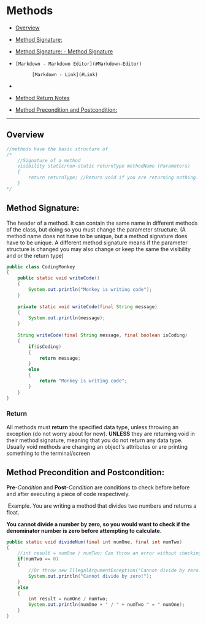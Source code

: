 # Methods

* [Overview](##Overview) 

* [Method Signature:](#Method-Signature:)

* [Method Signature: - Method Signature](#Method-Signature:)

* ```
  [Markdown - Markdown Editor](#Markdown-Editor)
  
  		[Markdown - Link](#Link)
  ```

* 

  * [Method Return Notes](###Return) 

* [Method Precondition and Postcondition:](##Method-Precondition-and-Postcondition:)

___

## Overview

```java
//methods have the basic structure of
/*
	//Signature of a method
	visibility static/non-static returnType methodName (Parameters)
	{
		return returnType; //Return void if you are returning nothing.
	}
*/
```

## __Method Signature__: 

The header of a method. It can contain the same name in different methods of the class, but doing so you must change the parameter structure. (A method name does not have to be unique, but a method signature does have to be unique. A different method signature means if the parameter structure is changed you may also change or keep the same the visibility and or the return type)

```java
public class CodingMonkey
{
    public static void writeCode()
    {
		System.out.println("Monkey is writing code");
    }
    
    private static void writeCode(final String message)
    {
		System.out.println(message);
    }
    
    String writeCode(final String message, final boolean isCoding)
    {
        if(isCoding)
        {
            return message;
        }
        else
        {
            return "Monkey is writing code";
		}
    }
}
```

### Return

All methods must __return__ the specified data type, unless throwing an exception (do not worry about for now). __UNLESS__ they are returning void in their method signature, meaning that you do not return any data type. Usually void methods are changing an object's attributes or are printing something to the terminal/screen

## Method Precondition and Postcondition:

__Pre__-*Condition* and __Post__-*Condition* are conditions to check before before and after executing a piece of code respectively.

​	Example. You are writing a method that divides two numbers and returns a float.

__You cannot divide a number by zero, so you would want to check if the denominator number is 	zero before attempting to calculate.__

```java
public static void divideNum(final int numOne, final int numTwo)
{
    //int result = numOne / numTwo; Can throw an error without checking
    if(numTwo == 0)
    {
        //Or throw new IllegalArgumentException("Cannot divide by zero!")
		System.out.println("Cannot divide by zero!");
    }
    else
    {
        int result = numOne / numTwo; 
        System.out.println(numOne + " / " + numTwo " = " numOne);
    }
}
```

